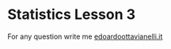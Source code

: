 # Statistics Lesson 3


For any question write me [edoardoottavianelli.it](https://www.edoardoottavianelli.it/)
